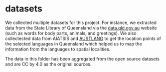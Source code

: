 # datasets

We collected multiple datasets for this project. For instance, we extracted data from the State Library of Queensland via the 
[data.qld.gov.au](https://www.data.qld.gov.au/dataset/slq-aboriginal-languages-word-lists/resource/5c0d6488-63f0-48db-afc4-610773e1ea82?inner_span=True) website (such as words for body parts, animals, and greetings).
We also collectected data from AIATSIS and [AUSTLANG](https://collection.aiatsis.gov.au/datasets/austlang/001) to get the location points of the selected languages in Queensland 
which helped us to map the information from the languages to spatial localities. 

The data in this folder has been aggregated from the open source datasets and are CC by 4.0 as the original sources.





